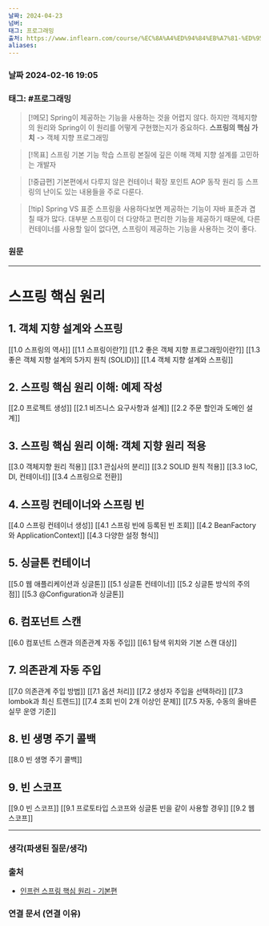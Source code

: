 ```yaml
---
날짜: 2024-04-23
넘버: 
태그: 프로그래밍
출처: https://www.inflearn.com/course/%EC%8A%A4%ED%94%84%EB%A7%81-%ED%95%B5%EC%8B%AC-%EC%9B%90%EB%A6%AC-%EA%B8%B0%EB%B3%B8%ED%8E%B8/dashboard
aliases:
---
```

### 날짜  2024-02-16 19:05

### 태그: #프로그래밍 

>[!메모]
> Spring이 제공하는 기능을 사용하는 것을 어렵지 않다. 하지만 객체지향의 원리와 Spring이 이 원리를 어떻게 구현했는지가 중요하다.
> **스프링의 핵심 가치** -> 객체 지향 프로그래밍

> [!목표]
> 스프링 기본 기능 학습
> 스프링 본질에 깊은 이해
> 객체 지향 설계를 고민하는 개발자

> [!중급편]
> 기본편에서 다루지 않은 컨테이너 확장 포인트
> AOP 동작 원리 등
> 스프링의 난이도 있는 내용들을 주로 다룬다.

> [!tip] Spring VS 표준
> 스프링을 사용하다보면 제공하는 기능이 자바 표준과 겹칠 때가 많다.
> 대부분 스프링이 더 다양하고 편리한 기능을 제공하기 때문에, 다른 컨테이너를 사용할 일이 없다면, 스프링이 제공하는 기능을 사용하는 것이 좋다.
### 원문
---
# 스프링 핵심 원리
## 1. 객체 지향 설계와 스프링
[[1.0 스프링의 역사]]
[[1.1 스프링이란?]]
[[1.2 좋은 객체 지향 프로그래밍이란?]]
[[1.3 좋은 객체 지향 설계의 5가지 원칙 (SOLID)]]
[[1.4 객체 지향 설계와 스프링]]
## 2. 스프링 핵심 원리 이해: 예제 작성
[[2.0 프로젝트 생성]]
[[2.1 비즈니스 요구사항과 설계]]
[[2.2 주문 할인과 도메인 설계]]
## 3. 스프링 핵심 원리 이해: 객체 지향 원리 적용
[[3.0 객체지향 원리 적용]]
[[3.1 관심사의 분리]]
[[3.2 SOLID 원칙 적용]]
[[3.3 IoC, DI, 컨테이너]]
[[3.4 스프링으로 전환]]
## 4. 스프링 컨테이너와 스프링 빈
[[4.0 스프링 컨테이너 생성]]
[[4.1 스프링 빈에 등록된 빈 조회]]
[[4.2 BeanFactory와 ApplicationContext]]
[[4.3 다양한 설정 형식]]
## 5. 싱글톤 컨테이너
[[5.0 웹 애플리케이션과 싱글톤]]
[[5.1 싱글톤 컨테이너]]
[[5.2 싱글톤 방식의 주의점]]
[[5.3 @Configuration과 싱글톤]]
## 6. 컴포넌트 스캔
[[6.0 컴포넌트 스캔과 의존관계 자동 주입]]
[[6.1 탐색 위치와 기본 스캔 대상]]
## 7. 의존관계 자동 주입
[[7.0 의존관계 주입 방법]]
[[7.1 옵션 처리]]
[[7.2 생성자 주입을 선택하라]]
[[7.3 lombok과 최신 트렌드]]
[[7.4 조회 빈이 2개 이상인 문제]]
[[7.5 자동, 수동의 올바른 실무 운영 기준]]
## 8. 빈 생명 주기 콜백
[[8.0 빈 생명 주기 콜백]]
## 9. 빈 스코프
[[9.0 빈 스코프]]
[[9.1 프로토타입 스코프와 싱글톤 빈을 같이 사용할 경우]]
[[9.2 웹 스코프]]

---
### 생각(파생된 질문/생각)

### 출처
- [인프런 스프링 핵심 원리 - 기본편](https://www.inflearn.com/course/%EC%8A%A4%ED%94%84%EB%A7%81-%ED%95%B5%EC%8B%AC-%EC%9B%90%EB%A6%AC-%EA%B8%B0%EB%B3%B8%ED%8E%B8/dashboard)

### 연결 문서 (연결 이유)

